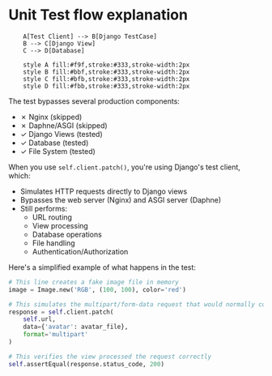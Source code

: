 # Unit Test flow explanation

```graph LR
    A[Test Client] --> B[Django TestCase]
    B --> C[Django View]
    C --> D[Database]

    style A fill:#f9f,stroke:#333,stroke-width:2px
    style B fill:#bbf,stroke:#333,stroke-width:2px
    style C fill:#bfb,stroke:#333,stroke-width:2px
    style D fill:#fbb,stroke:#333,stroke-width:2px
```

The test bypasses several production components:

- ✗ Nginx (skipped)
- ✗ Daphne/ASGI (skipped)
- ✓ Django Views (tested)
- ✓ Database (tested)
- ✓ File System (tested)

When you use `self.client.patch()`, you're using Django's test client, which:

- Simulates HTTP requests directly to Django views
- Bypasses the web server (Nginx) and ASGI server (Daphne)
- Still performs:
  - URL routing
  - View processing
  - Database operations
  - File handling
  - Authentication/Authorization

Here's a simplified example of what happens in the test:

```python
# This line creates a fake image file in memory
image = Image.new('RGB', (100, 100), color='red')

# This simulates the multipart/form-data request that would normally come through Nginx
response = self.client.patch(
    self.url,
    data={'avatar': avatar_file},
    format='multipart'
)

# This verifies the view processed the request correctly
self.assertEqual(response.status_code, 200)
```
